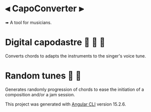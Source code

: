# ⫷ CapoConverter ⫸

➠ A tool for musicians.

# Digital capodastre 🎸 🎻 🎤
Converts chords to adapts the instruments to the singer's voice tune. 

# Random tunes 🎲 🎼
Generates randomly progression of chords to ease the initiation of a composition and/or a jam session.


This project was generated with [Angular CLI](https://github.com/angular/angular-cli) version 15.2.6.

